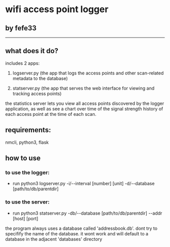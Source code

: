 <h1>wifi access point logger</h1>
<h2>by fefe33</h2>
<hr>
<h2>what does it do?</h2>
<p>includes 2 apps:</p>
<ol>
  <li><p>logserver.py (the app that logs the access points and other scan-related metadata to the database)</p></li>
  <li><p>statserver.py (the app that serves the web interface for viewing and tracking access points)</p></li>
</ol>
<p>the statistics server lets you view all access points discovered by the logger application, as well as see a chart over time of the signal strength history of each access point at the time of each scan.</p>

<h2>requirements:</h2>
<p>nmcli, python3, flask</p>
<h2>how to use</h2>
<h3>to use the logger:</h3>
<ul>
  <li><p>run python3 logserver.py -i/--interval [number] [unit] -d/--database [path/to/db/parentdir] </p></li>
</ul>
<h3>to use the server:</h3>
<ul>
  <li><p>run python3 statserver.py -db/--database [path/to/db/parentdir] --addr [host] [port] </p></li>
</ul>
<p>the program always uses a database called 'addressbook.db'. dont try to specifify the name of the database. it wont work and will default to a database in the adjacent 'databases' directory</p>
